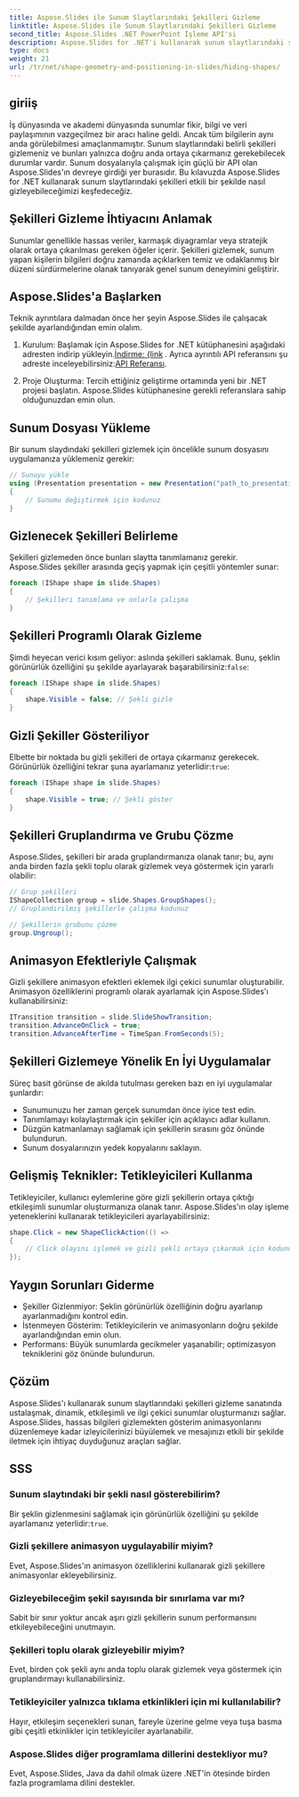 ```yaml
---
title: Aspose.Slides ile Sunum Slaytlarındaki Şekilleri Gizleme
linktitle: Aspose.Slides ile Sunum Slaytlarındaki Şekilleri Gizleme
second_title: Aspose.Slides .NET PowerPoint İşleme API'si
description: Aspose.Slides for .NET'i kullanarak sunum slaytlarındaki şekilleri nasıl gizleyeceğinizi öğrenin. Kaynak kodu, SSS'ler ve dinamik sunumlara yönelik en iyi uygulamaları içeren adım adım kılavuz.
type: docs
weight: 21
url: /tr/net/shape-geometry-and-positioning-in-slides/hiding-shapes/
---
```


## giriiş

İş dünyasında ve akademi dünyasında sunumlar fikir, bilgi ve veri paylaşımının vazgeçilmez bir aracı haline geldi. Ancak tüm bilgilerin aynı anda görülebilmesi amaçlanmamıştır. Sunum slaytlarındaki belirli şekilleri gizlemeniz ve bunları yalnızca doğru anda ortaya çıkarmanız gerekebilecek durumlar vardır. Sunum dosyalarıyla çalışmak için güçlü bir API olan Aspose.Slides'ın devreye girdiği yer burasıdır. Bu kılavuzda Aspose.Slides for .NET kullanarak sunum slaytlarındaki şekilleri etkili bir şekilde nasıl gizleyebileceğimizi keşfedeceğiz.

## Şekilleri Gizleme İhtiyacını Anlamak

Sunumlar genellikle hassas veriler, karmaşık diyagramlar veya stratejik olarak ortaya çıkarılması gereken öğeler içerir. Şekilleri gizlemek, sunum yapan kişilerin bilgileri doğru zamanda açıklarken temiz ve odaklanmış bir düzeni sürdürmelerine olanak tanıyarak genel sunum deneyimini geliştirir.

## Aspose.Slides'a Başlarken

Teknik ayrıntılara dalmadan önce her şeyin Aspose.Slides ile çalışacak şekilde ayarlandığından emin olalım.

1. Kurulum: Başlamak için Aspose.Slides for .NET kütüphanesini aşağıdaki adresten indirip yükleyin.[İndirme: {link](https://releases.aspose.com/slides/net/) . Ayrıca ayrıntılı API referansını şu adreste inceleyebilirsiniz:[API Referansı](https://reference.aspose.com/slides/net/).

2. Proje Oluşturma: Tercih ettiğiniz geliştirme ortamında yeni bir .NET projesi başlatın. Aspose.Slides kütüphanesine gerekli referanslara sahip olduğunuzdan emin olun.

## Sunum Dosyası Yükleme

Bir sunum slaydındaki şekilleri gizlemek için öncelikle sunum dosyasını uygulamanıza yüklemeniz gerekir:

```csharp
// Sunuyu yükle
using (Presentation presentation = new Presentation("path_to_presentation.pptx"))
{
    // Sunumu değiştirmek için kodunuz
}
```

## Gizlenecek Şekilleri Belirleme

Şekilleri gizlemeden önce bunları slaytta tanımlamanız gerekir. Aspose.Slides şekiller arasında geçiş yapmak için çeşitli yöntemler sunar:

```csharp
foreach (IShape shape in slide.Shapes)
{
    // Şekilleri tanımlama ve onlarla çalışma
}
```

## Şekilleri Programlı Olarak Gizleme

 Şimdi heyecan verici kısım geliyor: aslında şekilleri saklamak. Bunu, şeklin görünürlük özelliğini şu şekilde ayarlayarak başarabilirsiniz:`false`:

```csharp
foreach (IShape shape in slide.Shapes)
{
    shape.Visible = false; // Şekli gizle
}
```

## Gizli Şekiller Gösteriliyor

Elbette bir noktada bu gizli şekilleri de ortaya çıkarmanız gerekecek. Görünürlük özelliğini tekrar şuna ayarlamanız yeterlidir:`true`:

```csharp
foreach (IShape shape in slide.Shapes)
{
    shape.Visible = true; // Şekli göster
}
```

## Şekilleri Gruplandırma ve Grubu Çözme

Aspose.Slides, şekilleri bir arada gruplandırmanıza olanak tanır; bu, aynı anda birden fazla şekli toplu olarak gizlemek veya göstermek için yararlı olabilir:

```csharp
// Grup şekilleri
IShapeCollection group = slide.Shapes.GroupShapes();
// Gruplandırılmış şekillerle çalışma kodunuz

// Şekillerin grubunu çözme
group.Ungroup();
```

## Animasyon Efektleriyle Çalışmak

Gizli şekillere animasyon efektleri eklemek ilgi çekici sunumlar oluşturabilir. Animasyon özelliklerini programlı olarak ayarlamak için Aspose.Slides'ı kullanabilirsiniz:

```csharp
ITransition transition = slide.SlideShowTransition;
transition.AdvanceOnClick = true;
transition.AdvanceAfterTime = TimeSpan.FromSeconds(5);
```

## Şekilleri Gizlemeye Yönelik En İyi Uygulamalar

Süreç basit görünse de akılda tutulması gereken bazı en iyi uygulamalar şunlardır:

- Sunumunuzu her zaman gerçek sunumdan önce iyice test edin.
- Tanımlamayı kolaylaştırmak için şekiller için açıklayıcı adlar kullanın.
- Düzgün katmanlamayı sağlamak için şekillerin sırasını göz önünde bulundurun.
- Sunum dosyalarınızın yedek kopyalarını saklayın.

## Gelişmiş Teknikler: Tetikleyicileri Kullanma

Tetikleyiciler, kullanıcı eylemlerine göre gizli şekillerin ortaya çıktığı etkileşimli sunumlar oluşturmanıza olanak tanır. Aspose.Slides'ın olay işleme yeteneklerini kullanarak tetikleyicileri ayarlayabilirsiniz:

```csharp
shape.Click = new ShapeClickAction(() =>
{
    // Click olayını işlemek ve gizli şekli ortaya çıkarmak için kodunuz
});
```

## Yaygın Sorunları Giderme

- Şekiller Gizlenmiyor: Şeklin görünürlük özelliğinin doğru ayarlanıp ayarlanmadığını kontrol edin.
- İstenmeyen Gösterim: Tetikleyicilerin ve animasyonların doğru şekilde ayarlandığından emin olun.
- Performans: Büyük sunumlarda gecikmeler yaşanabilir; optimizasyon tekniklerini göz önünde bulundurun.

## Çözüm

Aspose.Slides'ı kullanarak sunum slaytlarındaki şekilleri gizleme sanatında ustalaşmak, dinamik, etkileşimli ve ilgi çekici sunumlar oluşturmanızı sağlar. Aspose.Slides, hassas bilgileri gizlemekten gösterim animasyonlarını düzenlemeye kadar izleyicilerinizi büyülemek ve mesajınızı etkili bir şekilde iletmek için ihtiyaç duyduğunuz araçları sağlar.

## SSS

### Sunum slaytındaki bir şekli nasıl gösterebilirim?

Bir şeklin gizlenmesini sağlamak için görünürlük özelliğini şu şekilde ayarlamanız yeterlidir:`true`.

### Gizli şekillere animasyon uygulayabilir miyim?

Evet, Aspose.Slides'ın animasyon özelliklerini kullanarak gizli şekillere animasyonlar ekleyebilirsiniz.

### Gizleyebileceğim şekil sayısında bir sınırlama var mı?

Sabit bir sınır yoktur ancak aşırı gizli şekillerin sunum performansını etkileyebileceğini unutmayın.

### Şekilleri toplu olarak gizleyebilir miyim?

Evet, birden çok şekli aynı anda toplu olarak gizlemek veya göstermek için gruplandırmayı kullanabilirsiniz.

### Tetikleyiciler yalnızca tıklama etkinlikleri için mi kullanılabilir?

Hayır, etkileşim seçenekleri sunan, fareyle üzerine gelme veya tuşa basma gibi çeşitli etkinlikler için tetikleyiciler ayarlanabilir.

### Aspose.Slides diğer programlama dillerini destekliyor mu?

Evet, Aspose.Slides, Java da dahil olmak üzere .NET'in ötesinde birden fazla programlama dilini destekler.